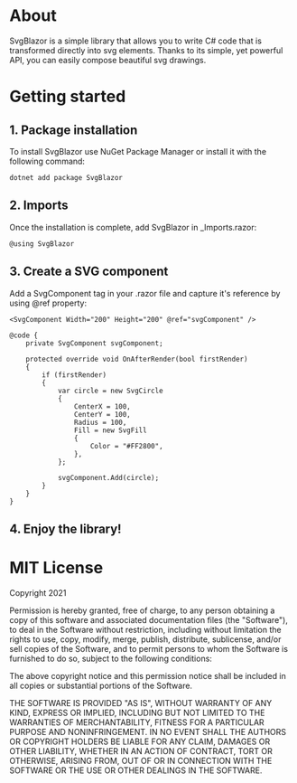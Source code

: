 # About
SvgBlazor is a simple library that allows you to write C# code that is transformed directly into svg elements. Thanks to its simple, yet powerful API, you can easily compose beautiful svg drawings.

# Getting started
## 1. Package installation

To install SvgBlazor use NuGet Package Manager or install it with the following command:
```
dotnet add package SvgBlazor
```

## 2. Imports
Once the installation is complete, add SvgBlazor in _Imports.razor:
```
@using SvgBlazor
```

## 3. Create a SVG component
Add a SvgComponent tag in your .razor file and capture it's reference by using @ref property:

```
<SvgComponent Width="200" Height="200" @ref="svgComponent" />

@code {
    private SvgComponent svgComponent;

    protected override void OnAfterRender(bool firstRender)
    {
        if (firstRender)
        {
            var circle = new SvgCircle
            {
                CenterX = 100,
                CenterY = 100,
                Radius = 100,
                Fill = new SvgFill
                {
                    Color = "#FF2800",
                },
            };

            svgComponent.Add(circle);
        }
    }
}
```

## 4. Enjoy the library!

# MIT License
Copyright 2021 <COPYRIGHT HOLDER>

Permission is hereby granted, free of charge, to any person obtaining a copy of this software and associated documentation files (the "Software"), to deal in the Software without restriction, including without limitation the rights to use, copy, modify, merge, publish, distribute, sublicense, and/or sell copies of the Software, and to permit persons to whom the Software is furnished to do so, subject to the following conditions:

The above copyright notice and this permission notice shall be included in all copies or substantial portions of the Software.

THE SOFTWARE IS PROVIDED "AS IS", WITHOUT WARRANTY OF ANY KIND, EXPRESS OR IMPLIED, INCLUDING BUT NOT LIMITED TO THE WARRANTIES OF MERCHANTABILITY, FITNESS FOR A PARTICULAR PURPOSE AND NONINFRINGEMENT. IN NO EVENT SHALL THE AUTHORS OR COPYRIGHT HOLDERS BE LIABLE FOR ANY CLAIM, DAMAGES OR OTHER LIABILITY, WHETHER IN AN ACTION OF CONTRACT, TORT OR OTHERWISE, ARISING FROM, OUT OF OR IN CONNECTION WITH THE SOFTWARE OR THE USE OR OTHER DEALINGS IN THE SOFTWARE.
